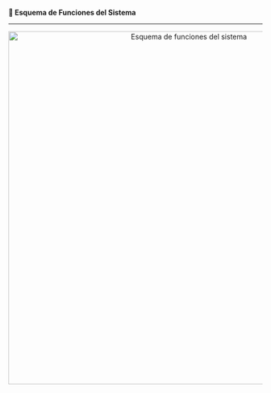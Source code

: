 **🎯 Esquema de Funciones del Sistema**

---

<p align="center">
  <img src="https://github.com/user-attachments/assets/ae020659-a13d-4167-84e2-18af81cb0e17" alt="Esquema de funciones del sistema" width="700"/>
</p>
